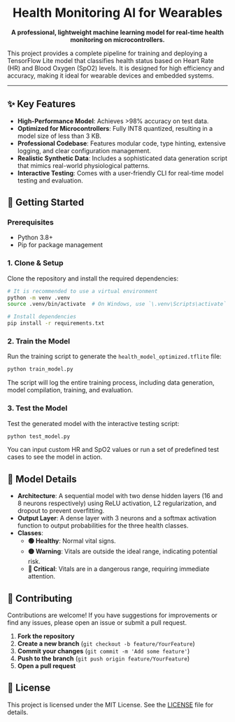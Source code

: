 <div align="center">

# Health Monitoring AI for Wearables

**A professional, lightweight machine learning model for real-time health monitoring on microcontrollers.**

</div>

This project provides a complete pipeline for training and deploying a TensorFlow Lite model that classifies health status based on Heart Rate (HR) and Blood Oxygen (SpO2) levels. It is designed for high efficiency and accuracy, making it ideal for wearable devices and embedded systems.

---

## ✨ Key Features

- **High-Performance Model**: Achieves >98% accuracy on test data.
- **Optimized for Microcontrollers**: Fully INT8 quantized, resulting in a model size of less than 3 KB.
- **Professional Codebase**: Features modular code, type hinting, extensive logging, and clear configuration management.
- **Realistic Synthetic Data**: Includes a sophisticated data generation script that mimics real-world physiological patterns.
- **Interactive Testing**: Comes with a user-friendly CLI for real-time model testing and evaluation.

## 🚀 Getting Started

### Prerequisites

- Python 3.8+
- Pip for package management

### 1. Clone & Setup

Clone the repository and install the required dependencies:

```bash
# It is recommended to use a virtual environment
python -m venv .venv
source .venv/bin/activate  # On Windows, use `\.venv\Scripts\activate`

# Install dependencies
pip install -r requirements.txt
```

### 2. Train the Model

Run the training script to generate the `health_model_optimized.tflite` file:

```bash
python train_model.py
```

The script will log the entire training process, including data generation, model compilation, training, and evaluation.

### 3. Test the Model

Test the generated model with the interactive testing script:

```bash
python test_model.py
```

You can input custom HR and SpO2 values or run a set of predefined test cases to see the model in action.

## 🤖 Model Details

- **Architecture**: A sequential model with two dense hidden layers (16 and 8 neurons respectively) using ReLU activation, L2 regularization, and dropout to prevent overfitting.
- **Output Layer**: A dense layer with 3 neurons and a softmax activation function to output probabilities for the three health classes.
- **Classes**:
  - **🟢 Healthy**: Normal vital signs.
  - **🟡 Warning**: Vitals are outside the ideal range, indicating potential risk.
  - **🔴 Critical**: Vitals are in a dangerous range, requiring immediate attention.

## 🤝 Contributing

Contributions are welcome! If you have suggestions for improvements or find any issues, please open an issue or submit a pull request.

1. **Fork the repository**
2. **Create a new branch** (`git checkout -b feature/YourFeature`)
3. **Commit your changes** (`git commit -m 'Add some feature'`)
4. **Push to the branch** (`git push origin feature/YourFeature`)
5. **Open a pull request**

## 📄 License

This project is licensed under the MIT License. See the [LICENSE](LICENSE) file for details.
